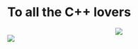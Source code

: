<h1> To all the C++ lovers</h1>
<div align="center">
<img src="https://media1.giphy.com/media/l4Ki2obCyAQS5WhFe/giphy.gif?cid=ecf05e47w7vy9qa59hzpl9hwdihyxflzcfijahdklckco99i&rid=giphy.gif&ct=g">
</div>
<a href="https://paulfrische.xyz"><img src="https://img.shields.io/badge/%F0%9F%8F%A0-Homepage-green"></a>
